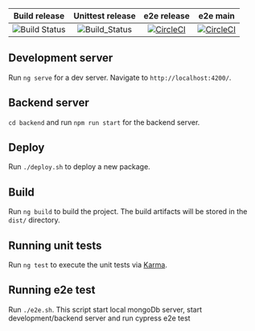|                                          Build release                                           |                                          Unittest release                                           |                                                                   e2e release                                                                    |                                                                  e2e main                                                                  |
| :----------------------------------------------------------------------------------------------: | :-------------------------------------------------------------------------------------------------: | :----------------------------------------------------------------------------------------------------------------------------------------------: | :----------------------------------------------------------------------------------------------------------------------------------------: |
| ![Build Status](https://game-changer-tms.s3.eu-central-1.amazonaws.com/badges/release-Build.svg) | ![Build_Status](https://game-changer-tms.s3.eu-central-1.amazonaws.com/badges/release-Unittest.svg) | [![CircleCI](https://circleci.com/gh/parzen/gameChanger/tree/release.svg?style=shield)](https://circleci.com/gh/parzen/gameChanger/tree/release) | [![CircleCI](https://circleci.com/gh/parzen/gameChanger/tree/main.svg?style=shield)](https://circleci.com/gh/parzen/gameChanger/tree/main) |

## Development server

Run `ng serve` for a dev server. Navigate to `http://localhost:4200/`.

## Backend server

`cd backend` and run `npm run start` for the backend server.

## Deploy

Run `./deploy.sh` to deploy a new package.

## Build

Run `ng build` to build the project. The build artifacts will be stored in the `dist/` directory.

## Running unit tests

Run `ng test` to execute the unit tests via [Karma](https://karma-runner.github.io).

## Running e2e test

Run `./e2e.sh`. This script start local mongoDb server, start development/backend server and run cypress e2e test

